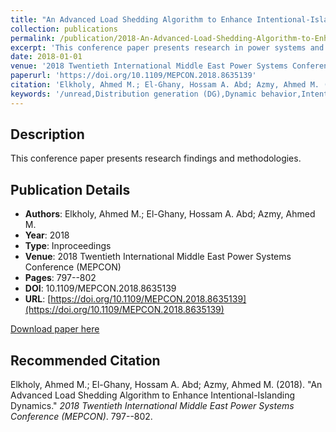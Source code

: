 ```yaml
---
title: "An Advanced Load Shedding Algorithm to Enhance Intentional-Islanding Dynamics"
collection: publications
permalink: /publication/2018-An-Advanced-Load-Shedding-Algorithm-to-Enhance-Intentional-I
excerpt: 'This conference paper presents research in power systems and electrical engineering.'
date: 2018-01-01
venue: '2018 Twentieth International Middle East Power Systems Conference (MEPCON)'
paperurl: 'https://doi.org/10.1109/MEPCON.2018.8635139'
citation: 'Elkholy, Ahmed M.; El-Ghany, Hossam A. Abd; Azmy, Ahmed M. (2018). "An Advanced Load Shedding Algorithm to Enhance Intentional-Islanding Dynamics." <i>2018 Twentieth International Middle East Power Systems Conference (MEPCON)</i>. 797--802.'
keywords: '/unread,Distribution generation (DG),Dynamic behavior,Intentional islanding operation,Islanding detection,Load shedding'
---
```


## Description

This conference paper presents research findings and methodologies.

## Publication Details

- **Authors**: Elkholy, Ahmed M.; El-Ghany, Hossam A. Abd; Azmy, Ahmed M.
- **Year**: 2018
- **Type**: Inproceedings
- **Venue**: 2018 Twentieth International Middle East Power Systems Conference (MEPCON)
- **Pages**: 797--802
- **DOI**: 10.1109/MEPCON.2018.8635139
- **URL**: [https://doi.org/10.1109/MEPCON.2018.8635139](https://doi.org/10.1109/MEPCON.2018.8635139)

[Download paper here](https://doi.org/10.1109/MEPCON.2018.8635139)

## Recommended Citation

Elkholy, Ahmed M.; El-Ghany, Hossam A. Abd; Azmy, Ahmed M. (2018). "An Advanced Load Shedding Algorithm to Enhance Intentional-Islanding Dynamics." <i>2018 Twentieth International Middle East Power Systems Conference (MEPCON)</i>. 797--802.

